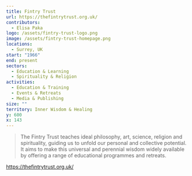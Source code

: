 ```yaml
---
title: Fintry Trust
url: https://thefintrytrust.org.uk/
contributors:
  - Elisa Paka
logo: /assets/fintry-trust-logo.png
image: /assets/fintry-trust-homepage.png
locations:
  - Surrey, UK
start: "1966"
end: present
sectors:
  - Education & Learning
  - Spirituality & Religion
activities:
  - Education & Training
  - Events & Retreats
  - Media & Publishing
size: ""
territory: Inner Wisdom & Healing
y: 600
x: 143
---
```

> The Fintry Trust teaches ideal philosophy, art, science, religion and spirituality, guiding us to unfold our personal and collective potential. It aims to make this universal and perennial wisdom widely available by offering a range of educational programmes and retreats.

https://thefintrytrust.org.uk/
